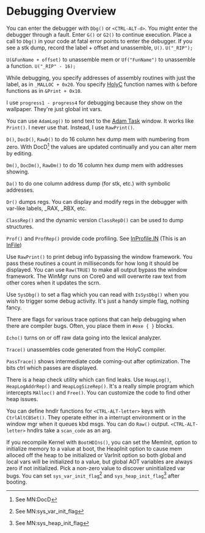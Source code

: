 # Debugging Overview

You can enter the debugger with `Dbg()` or `<CTRL-ALT-d>`. You might enter the debugger through a fault. Enter `G()` or `G2()` to continue execution. Place a call to `Dbg()` in your code at fatal error points to enter the debugger. If you see a stk dump, record the label + offset and unassemble, `U()`. `U("_RIP");`

`U(&FunName + offset)` to unassemble mem or `Uf("FunName")` to unassemble a function. `U("_RIP" - 16);`

While debugging, you specify addresses of assembly routines with just the label, as in `_MALLOC + 0x20`. You specify [HolyC](./HolyC.md) function names with `&` before functions as in `&Print + 0x10`.

I use `progress1 - progress4` for debugging because they show on the wallpaper. They're just global int vars.

You can use `AdamLog()` to send text to the [Adam Task](./Glossary.md) window. It works like `Print()`. I never use that. Instead, I use `RawPrint()`.

`D()`, `DocD()`, `RawD()` to do 16 column hex dump mem with numbering from zero. With DocD[^1] the values are updated continually and you can alter mem by editing.

`Dm()`, `DocDm()`, `RawDm()` to do 16 column hex dump mem with addresses showing.

`Da()` to do one column address dump (for stk, etc.) with symbolic addresses.

`Dr()` dumps regs. You can display and modify regs in the debugger with var-like labels, \_RAX, \_RBX, etc.

`ClassRep()` and the dynamic version `ClassRepD()` can be used to dump structures.

`Prof()` and `ProfRep()` provide code profiling. See [InProfile.IN](https://github.com/cia-foundation/TempleOS/blob/c26482bb6ad3f80106d28504ec5db3c6a360732c/Demo/InFile/InProfile.IN) (This is an [InFile](./Glossary.md))

Use `RawPrint()` to print debug info bypassing the window framework. You pass these routines a count in milliseconds for how long it should be displayed. You can use `Raw(TRUE)` to make all output bypass the window framework. The WinMgr runs on Core0 and will overwrite raw text from other cores when it updates the scrn.

Use `SysDbg()` to set a flag which you can read with `IsSysDbg()` when you wish to trigger some debug activity. It's just a handy simple flag, nothing fancy.

There are flags for various trace options that can help debugging when there are compiler bugs. Often, you place them in `#exe { }` blocks.

`Echo()` turns on or off raw data going into the lexical analyzer.

`Trace()` unassembles code generated from the HolyC compiler.

`PassTrace()` shows intermediate code coming-out after optimization. The bits ctrl which passes are displayed.

There is a heap check utility which can find leaks. Use `HeapLog()`, `HeapLogAddrRep()` and `HeapLogSizeRep()`. It's a really simple program which intercepts `MAlloc()` and `Free()`. You can customize the code to find other heap issues.

You can define hndlr functions for `<CTRL-ALT-letter>` keys with `CtrlAltCBSet()`. They operate either in a interrupt environment or in the window mgr when it queues kbd msgs. You can do `Raw()` output. `<CTRL-ALT-letter>` hndlrs take a `scan_code` as an arg.

If you recompile Kernel with `BootHDIns()`, you can set the MemInit, option to initialize memory to a value at boot, the HeapInit option to cause mem alloced off the heap to be initialized or VarInit option so both global and local vars will be initialized to a value, but global AOT variables are always zero if not initialized. Pick a non-zero value to discover uninitialized var bugs. You can set `sys_var_init_flag`[^2] and `sys_heap_init_flag`[^3] after booting.

[^1]: See MN:DocD

[^2]: See MN:sys_var_init_flag

[^3]: See MN:sys_heap_init_flag
